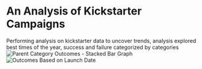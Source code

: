 # An Analysis of Kickstarter Campaigns
Performing analysis on kickstarter data to uncover trends, analysis explored best times of the year, success and failure categorized by categories
![Parent Category Outcomes - Stacked Bar Graph](https://user-images.githubusercontent.com/82482344/115169290-9b387980-a08b-11eb-8517-2d6992b7640e.png)
![Outcomes Based on Launch Date](https://user-images.githubusercontent.com/82482344/115169310-aa1f2c00-a08b-11eb-8047-c952302c9e28.png)
